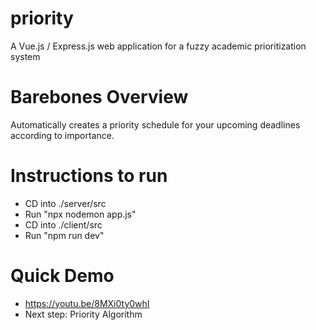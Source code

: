 # priority
A Vue.js / Express.js web application for a fuzzy academic prioritization system 

# Barebones Overview
Automatically creates a priority schedule for your upcoming deadlines according to importance.

# Instructions to run
* CD into ./server/src
* Run "npx nodemon app.js"
* CD into ./client/src
* Run "npm run dev"

# Quick Demo
* https://youtu.be/8MXi0ty0whI
* Next step: Priority Algorithm
